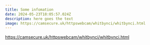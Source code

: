 ```yaml
---
title: Some infomation
date: 2024-05-23T18:05:57.024Z
description: here goes the text
image: https://camsecure.uk/httpswebcam/whitbynci/whitbynci.html
---
```

<https://camsecure.uk/httpswebcam/whitbynci/whitbynci.html>